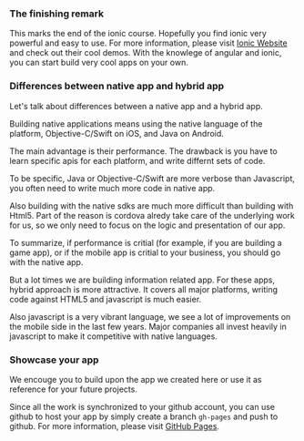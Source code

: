 ### The finishing remark

This marks the end of the ionic course. Hopefully you find ionic very powerful and easy to use. For more 
information, please visit <a href="http://ionicframework.com/" target="_blank">Ionic Website</a> and check out their cool demos. With 
the knowlege of angular and ionic, you can start build very cool apps on your own.

### Differences between native app and hybrid app

Let's talk about differences between a native app and a hybrid app.

Building native applications means using the native language of the platform, Objective-C/Swift on iOS, and Java on Android. 

The main advantage is their performance. The drawback is you have to learn specific apis for each platform, 
and write differnt sets of code.

To be specific, Java or Objective-C/Swift are more verbose than Javascript, you often need to write much more code in native app.

Also building with the native sdks are much more difficult than building with Html5. Part of the reason is cordova alredy 
take care of the underlying work for us, so we only need to focus on the logic and presentation of our app.

To summarize, if performance is critial (for example, if you are building a game app), or if the mobile app 
is critial to your business, you should go with the native app. 

But a lot times we are building information related app. For these apps, hybrid approach is more attractive. It covers all major 
platforms, writing code against HTML5 and javascript is much easier. 

Also javascript is a very vibrant language, we see a lot of improvements on the mobile side in the last few years. 
Major companies all invest heavily in javascript to make it competitive with native languages. 

### Showcase your app

We encouge you to build upon the app we created here or use it as reference for your future projects. 

Since all the work is synchronized to your github account, you can use github to host your app by simply create a branch ```gh-pages``` and 
push to github. For more information, please visit <a href="https://pages.github.com/" target="_blank">GitHub Pages</a>.



